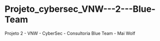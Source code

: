 # Projeto_cybersec_VNW---2---Blue-Team
Projeto 2 - VNW - CyberSec - Consultoria Blue Team - Mai Wolf
